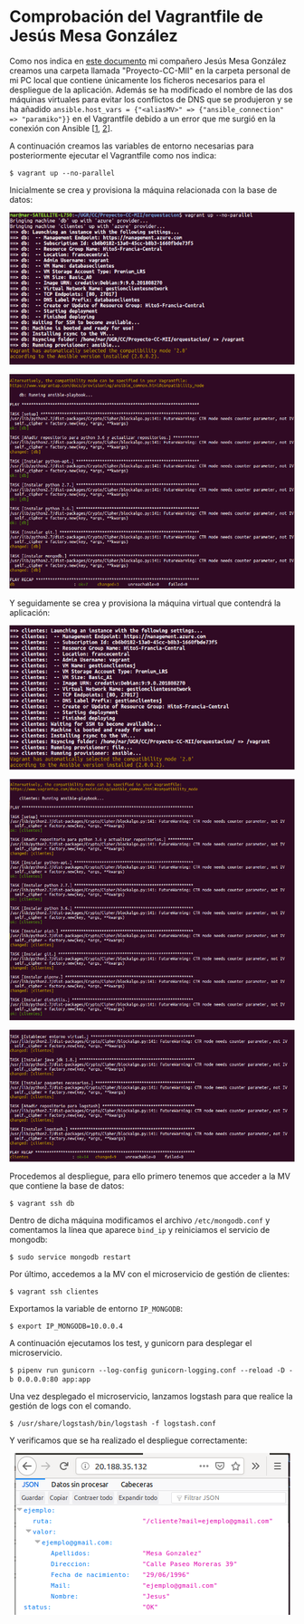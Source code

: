 # Comprobación del Vagrantfile de Jesús Mesa González

Como nos indica en [este documento](https://github.com/mesagon/Proyecto-CC-MII/blob/master/docs/hito5/Documentacion.md) mi compañero Jesús Mesa González creamos una carpeta llamada "Proyecto-CC-MII" en la carpeta personal de mi PC local que contiene únicamente los ficheros necesarios para el despliegue de la aplicación. Además se ha modificado el nombre de las dos máquinas virtuales para evitar los conflictos de DNS que se produjeron y se ha añadido `ansible.host_vars = {"<aliasMV>" => {"ansible_connection" => "paramiko"}}` en el Vagrantfile debido a un error que me surgió en la conexión con Ansible [[1](https://github.com/ansible/ansible/issues/16354), [2](https://docs.ansible.com/ansible/latest/reference_appendices/faq.html)].

A continuación creamos las variables de entorno necesarias para posteriormente ejecutar el Vagrantfile como nos indica:
```console
$ vagrant up --no-parallel
```
Inicialmente se crea y provisiona la máquina relacionada con la base de datos:
<p align="center">
<img src="https://github.com/MarAl15/ProyectoCC/blob/master/docs/images/comprobacionJesus-app1.png" weight="450">
</p>

<p align="center">
<img src="https://github.com/MarAl15/ProyectoCC/blob/master/docs/images/comprobacionJesus-app2.png" weight="450">
</p>

Y seguidamente se crea y provisiona la máquina virtual que contendrá la aplicación:
<p align="center">
<img src="https://github.com/MarAl15/ProyectoCC/blob/master/docs/images/comprobacionJesus-db1.png" weight="450">
</p>

<p align="center">
<img src="https://github.com/MarAl15/ProyectoCC/blob/master/docs/images/comprobacionJesus-db2.png" weight="450">
</p>

<p align="center">
<img src="https://github.com/MarAl15/ProyectoCC/blob/master/docs/images/comprobacionJesus-db3.png" weight="450">
</p>

Procedemos al despliegue, para ello primero tenemos que acceder a la MV que contiene la base de datos:
```console
$ vagrant ssh db
```

Dentro de dicha máquina modificamos el archivo `/etc/mongodb.conf` y comentamos la línea que aparece `bind_ip` y reiniciamos el servicio de mongodb:
``` console
$ sudo service mongodb restart
```

Por último, accedemos a la MV con el microservicio de gestión de clientes:
```console
$ vagrant ssh clientes
```

Exportamos la variable de entorno `IP_MONGODB`:
```console
$ export IP_MONGODB=10.0.0.4
```

A continuación ejecutamos los test, y gunicorn para desplegar el microservicio.
```console
$ pipenv run gunicorn --log-config gunicorn-logging.conf --reload -D -b 0.0.0.0:80 app:app
```

Una vez desplegado el microservicio, lanzamos logstash para que realice la gestión de logs con el comando.
```console
$ /usr/share/logstash/bin/logstash -f logstash.conf
``` 

Y verificamos que se ha realizado el despliegue correctamente:
<p align="center">
<img src="https://github.com/MarAl15/ProyectoCC/blob/master/docs/images/h5-comprobacionJesus.png" weight="450">
</p>

